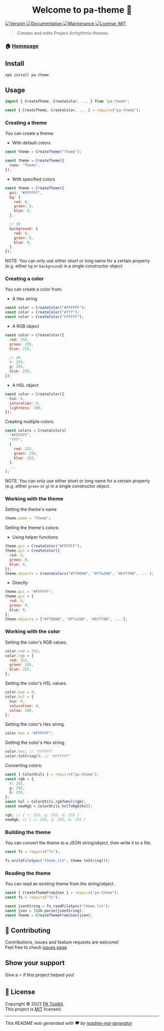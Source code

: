<h1 align="center">Welcome to pa-theme 👋</h1>
<p>
  <a href="https://www.npmjs.com/package/pa-theme" target="_blank">
    <img alt="Version" src="https://img.shields.io/npm/v/pa-theme.svg">
  </a>
  <a href="https://github.com/enchart/pa-theme#readme" target="_blank">
    <img alt="Documentation" src="https://img.shields.io/badge/documentation-yes-brightgreen.svg" />
  </a>
  <a href="https://github.com/enchart/pa-theme/graphs/commit-activity" target="_blank">
    <img alt="Maintenance" src="https://img.shields.io/badge/Maintained%3F-yes-green.svg" />
  </a>
  <a href="https://github.com/enchart/pa-theme/blob/master/LICENSE" target="_blank">
    <img alt="License: MIT" src="https://img.shields.io/github/license/enchart/pa-theme" />
  </a>
</p>

> Creates and edits Project Arrhythmia themes.

### 🏠 [Homepage](https://github.com/enchart/pa-prefab)

## Install

```sh
npm install pa-theme
```

## Usage

```js
import { CreateTheme, CreateColor, ... } from "pa-theme";
```

```js
const { CreateTheme, CreateColor, ... } = require("pa-theme");
```

### Creating a theme

You can create a theme:

- With default colors

```js
const theme = CreateTheme("Theme");
```

```js
const theme = CreateTheme({
  name: "Theme",
});
```

- With specified colors

```js
const theme = CreateTheme({
  gui: "#FFFFFF",
  bg: {
    red: 0,
    green: 0,
    blue: 0,
  },

  // OR
  background: {
    red: 0,
    green: 0,
    blue: 0,
  },
});
```

NOTE: You can only use either short or long name for a certain property (e.g. either `bg` or `background`) in a single constructor object.

### Creating a color

You can create a color from:

- A Hex string

```js
const color = CreateColor("#FFFFFF");
const color = CreateColor("#fff");
const color = CreateColor("FFFFFF");
```

- A RGB object

```js
const color = CreateColor({
  red: 255,
  green: 255,
  blue: 255,

  // OR
  r: 255,
  g: 255,
  blue: 255,
});
```

- A HSL object

```js
const color = CreateColor({
  hue: 0,
  saturation: 0,
  lightness: 100,
});
```

Creating multiple colors:

```js
const colors = CreateColors(
  "#FFFFFF",
  "fff",
  {
    red: 255,
    green: 255,
    blue: 255,
  },
  ...
);
```

NOTE: You can only use either short or long name for a certain property (e.g. either `green` or `g`) in a single constructor object.

### Working with the theme

Setting the theme's name

```js
theme.name = "Theme";
```

Setting the theme's colors:

- Using helper functions

```js
theme.gui = CreateColor("#FFFFFF");
theme.gui = CreateColor({
  red: 0,
  green: 0,
  blue: 0,
});
theme.objects = CreateColors("#ff0000", "#ffa200", "#bfff00", ... );
```

- Directly

```js
theme.gui = "#FFFFFF";
theme.gui = {
  red: 0,
  green: 0,
  blue: 0,
};
theme.objects = ["#ff0000", "#ffa200", "#bfff00", ... ];
```

### Working with the color

Setting the color's RGB values.

```js
color.red = 255;
color.rgb = {
  red: 255,
  green: 255,
  blue: 255,
};
```

Setting the color's HSL values.

```js
color.hue = 0;
color.hsl = {
  hue: 0,
  saturation: 0,
  value: 100,
};
```

Setting the color's Hex string.

```js
color.hex = "#FFFFFF";
```

Getting the color's Hex string.

```js
color.hex; // "FFFFFF"
color.toString(); // "#FFFFFF"
```

Converting colors:

```js
const { ColorUtils } = require("pa-theme");
const rgb = {
  r: 255,
  g: 255,
  b: 255,
};
const hsl = ColorUtils.rgbToHsl(rgb);
const newRgb = ColorUtils.hslToRgb(hsl);

rgb; // { r: 255, g: 255, b: 255 }
newRgb; // { r: 255, g: 255, b: 255 }
```

### Building the theme

You can convert the theme to a JSON string/object, then write it to a file.

```js
const fs = require("fs");

fs.writeFileSync("theme.lst", theme.toString());
```

### Reading the theme

You can read an existing theme from the string/object.

```js
const { CreateThemeFromJson } = require("pa-theme");
const fs = require("fs");

const jsonString = fs.readFileSync("theme.lst");
const json = JSON.parse(jsonString);
const theme = CreateThemeFromJson(json);
```

## 🤝 Contributing

Contributions, issues and feature requests are welcome!<br />Feel free to check [issues page](https://github.com/enchart/pa-prefab/issues).

## Show your support

Give a ⭐️ if this project helped you!

## 📝 License

Copyright © 2022 [PA Toolkit](https://github.com/pa-toolkit).<br />
This project is [MIT](https://github.com/enchart/pa-theme/blob/master/LICENSE) licensed.

---

_This README was generated with ❤️ by [readme-md-generator](https://github.com/kefranabg/readme-md-generator)_
